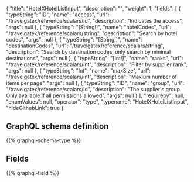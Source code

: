 {
  "title": "HotelXHotelListInput",
  "description": "",
  "weight": 1,
  "fields": [
    {
      "typeString": "ID",
      "name": "access",
      "url": "/travelgatex/reference/scalars/id",
      "description": "Indicates the access",
      "args": null
    },
    {
      "typeString": "[String!]",
      "name": "hotelCodes",
      "url": "/travelgatex/reference/scalars/string",
      "description": "Search by hotel codes",
      "args": null
    },
    {
      "typeString": "[String!]",
      "name": "destinationCodes",
      "url": "/travelgatex/reference/scalars/string",
      "description": "Search by destination codes, only search by minimal destinations",
      "args": null
    },
    {
      "typeString": "[Int!]",
      "name": "ranks",
      "url": "/travelgatex/reference/scalars/int",
      "description": "Filter by supplier rank",
      "args": null
    },
    {
      "typeString": "Int",
      "name": "maxSize",
      "url": "/travelgatex/reference/scalars/int",
      "description": "Maxium number of items per page",
      "args": null
    },
    {
      "typeString": "ID",
      "name": "group",
      "url": "/travelgatex/reference/scalars/id",
      "description": "The supplier's group. Only available if all permissions allowed",
      "args": null
    }
  ],
  "requireby": null,
  "enumValues": null,
  "operator": "type",
  "typename": "HotelXHotelListInput",
  "hideGithubLink": true
}
## GraphQL schema definition

{{% graphql-schema-type %}}

## Fields

{{% graphql-field %}}
